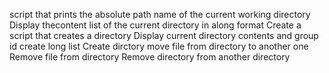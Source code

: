  script that prints the absolute path name of the current working directory
Display thecontent list of the current directory in along format
Create a script that creates a directory 
Display current directory contents and group id 
create long list
Create dirctory
move file from directory to another one
Remove file from directory
 Remove directory from another directory
